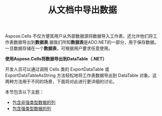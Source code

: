 ﻿---
title: 从文档中导出数据
type: docs
weight: 10
url: /zh/net/export-data-from-document/
---
 Aspose.Cells 不仅方便其用户从外部数据源将数据导入工作表，还允许他们将工作表数据导出到**数据表**.据我们所知**数据表**是ADO.NET的一部分，用于保存数据。一旦数据存储在一个**数据表**，可根据用户要求任意使用。

**使用Aspose.Cells将数据导出到DataTable（.NET）**

开发人员可以通过调用 Cells 类的 ExportDataTable 或 ExportDataTableAsString 方法轻松地将工作表数据导出到 DataTable 对象。这两种方法用于不同的场景，下面将对此进行更详细的讨论。

本节包含以下主题：

- [包含非强类型数据的列](/cells/zh/net/columns-containing-non-strongly-typed-data/)
- [包含强类型数据的列](/cells/zh/net/columns-containing-strongly-typed-data/)
